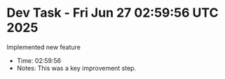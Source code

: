 # Dev Task - Fri Jun 27 02:59:56 UTC 2025
Implemented new feature
- Time: 02:59:56
- Notes: This was a key improvement step.
